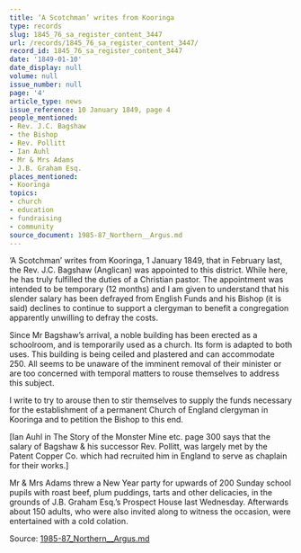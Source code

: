 ```yaml
---
title: ‘A Scotchman’ writes from Kooringa
type: records
slug: 1845_76_sa_register_content_3447
url: /records/1845_76_sa_register_content_3447/
record_id: 1845_76_sa_register_content_3447
date: '1849-01-10'
date_display: null
volume: null
issue_number: null
page: '4'
article_type: news
issue_reference: 10 January 1849, page 4
people_mentioned:
- Rev. J.C. Bagshaw
- the Bishop
- Rev. Pollitt
- Ian Auhl
- Mr & Mrs Adams
- J.B. Graham Esq.
places_mentioned:
- Kooringa
topics:
- church
- education
- fundraising
- community
source_document: 1985-87_Northern__Argus.md
---
```


‘A Scotchman’ writes from Kooringa, 1 January 1849, that in February last, the Rev. J.C. Bagshaw (Anglican) was appointed to this district.  While here, he has truly fulfilled the duties of a Christian pastor.  The appointment was intended to be temporary (12 months) and I am given to understand that his slender salary has been defrayed from English Funds and his Bishop (it is said) declines to continue to support a clergyman to benefit a congregation apparently unwilling to defray the costs.

Since Mr Bagshaw’s arrival, a noble building has been erected as a schoolroom, and is temporarily used as a church.  Its form is adapted to both uses.  This building is being ceiled and plastered and can accommodate 250.  All seems to be unaware of the imminent removal of their minister or are too concerned with temporal matters to rouse themselves to address this subject.

I write to try to arouse then to stir themselves to supply the funds necessary for the establishment of a permanent Church of England clergyman in Kooringa and to petition the Bishop to this end.

[Ian Auhl in The Story of the Monster Mine etc. page 300 says that the salary of Bagshaw & his successor Rev. Pollitt, was largely met by the Patent Copper Co. which had recruited him in England to serve as chaplain for their works.]

Mr & Mrs Adams threw a New Year party for upwards of 200 Sunday school pupils with roast beef, plum puddings, tarts and other delicacies, in the grounds of J.B. Graham Esq.’s Prospect House last Wednesday.  Afterwards about 150 adults, who were also invited along to witness the occasion, were entertained with a cold colation.

Source: [1985-87_Northern__Argus.md](/downloads/markdown/1985-87_Northern__Argus.md)
